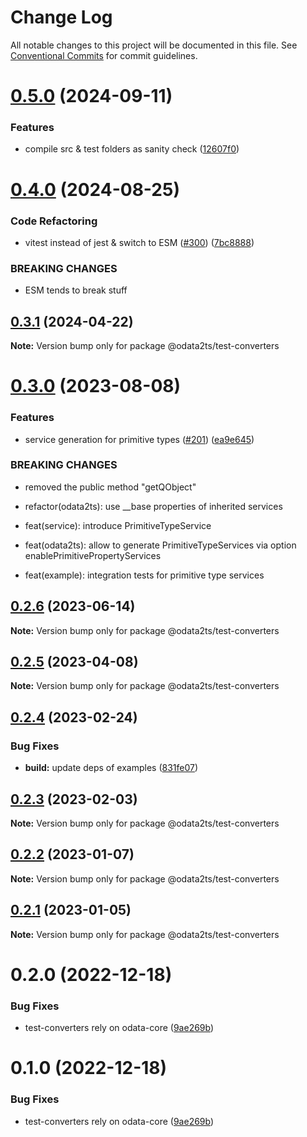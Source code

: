 # Change Log

All notable changes to this project will be documented in this file.
See [Conventional Commits](https://conventionalcommits.org) for commit guidelines.

# [0.5.0](https://github.com/odata2ts/odata2ts/compare/@odata2ts/test-converters@0.4.0...@odata2ts/test-converters@0.5.0) (2024-09-11)

### Features

* compile src & test folders as sanity check ([12607f0](https://github.com/odata2ts/odata2ts/commit/12607f04a4ec1142d750318cab5964f3d9a513c4))

# [0.4.0](https://github.com/odata2ts/odata2ts/compare/@odata2ts/test-converters@0.3.1...@odata2ts/test-converters@0.4.0) (2024-08-25)

### Code Refactoring

* vitest instead of jest & switch to ESM ([#300](https://github.com/odata2ts/odata2ts/issues/300)) ([7bc8888](https://github.com/odata2ts/odata2ts/commit/7bc88884317b6fc269729cf4eb08602571b69a2d))

### BREAKING CHANGES

* ESM tends to break stuff

## [0.3.1](https://github.com/odata2ts/odata2ts/compare/@odata2ts/test-converters@0.3.0...@odata2ts/test-converters@0.3.1) (2024-04-22)

**Note:** Version bump only for package @odata2ts/test-converters

# [0.3.0](https://github.com/odata2ts/odata2ts/compare/@odata2ts/test-converters@0.2.6...@odata2ts/test-converters@0.3.0) (2023-08-08)

### Features

* service generation for primitive types ([#201](https://github.com/odata2ts/odata2ts/issues/201)) ([ea9e645](https://github.com/odata2ts/odata2ts/commit/ea9e6452f6b4033c489fbceaf6b75591b550a3f1))

### BREAKING CHANGES

* removed the public method "getQObject"

* refactor(odata2ts): use __base properties of inherited services

* feat(service): introduce PrimitiveTypeService

* feat(odata2ts): allow to generate PrimitiveTypeServices via option enablePrimitivePropertyServices

* feat(example): integration tests for primitive type services

## [0.2.6](https://github.com/odata2ts/odata2ts/compare/@odata2ts/test-converters@0.2.5...@odata2ts/test-converters@0.2.6) (2023-06-14)

**Note:** Version bump only for package @odata2ts/test-converters

## [0.2.5](https://github.com/odata2ts/odata2ts/compare/@odata2ts/test-converters@0.2.4...@odata2ts/test-converters@0.2.5) (2023-04-08)

**Note:** Version bump only for package @odata2ts/test-converters

## [0.2.4](https://github.com/odata2ts/odata2ts/compare/@odata2ts/test-converters@0.2.3...@odata2ts/test-converters@0.2.4) (2023-02-24)

### Bug Fixes

* **build:** update deps of examples ([831fe07](https://github.com/odata2ts/odata2ts/commit/831fe07197f999dde9509a9166f189b49dccc8bc))

## [0.2.3](https://github.com/odata2ts/odata2ts/compare/@odata2ts/test-converters@0.2.2...@odata2ts/test-converters@0.2.3) (2023-02-03)

**Note:** Version bump only for package @odata2ts/test-converters

## [0.2.2](https://github.com/odata2ts/odata2ts/compare/@odata2ts/test-converters@0.2.1...@odata2ts/test-converters@0.2.2) (2023-01-07)

**Note:** Version bump only for package @odata2ts/test-converters

## [0.2.1](https://github.com/odata2ts/odata2ts/compare/@odata2ts/test-converters@0.2.0...@odata2ts/test-converters@0.2.1) (2023-01-05)

**Note:** Version bump only for package @odata2ts/test-converters

# 0.2.0 (2022-12-18)

### Bug Fixes

* test-converters rely on odata-core ([9ae269b](https://github.com/odata2ts/odata2ts/commit/9ae269b19fca3d2c6be7cd906fed094ea8cff11a))

# 0.1.0 (2022-12-18)

### Bug Fixes

* test-converters rely on odata-core ([9ae269b](https://github.com/odata2ts/odata2ts/commit/9ae269b19fca3d2c6be7cd906fed094ea8cff11a))

